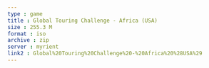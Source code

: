 ```yaml
---
type : game
title : Global Touring Challenge - Africa (USA)
size : 255.3 M
format : iso
archive : zip
server : myrient
link2 : Global%20Touring%20Challenge%20-%20Africa%20%28USA%29
---
```

